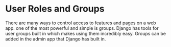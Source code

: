 # User Roles and Groups
There are many ways to control access to features and pages on a web app. 
one of the most powerful and simple is groups. Django has tools for user groups built in which makes using them incredibly easy. 
Groups can be added in the admin app that Django has built in. 
